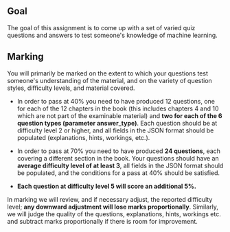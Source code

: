 ## Goal
The goal of this assignment is to come up with a set of varied quiz
questions and answers to test someone's knowledge of machine learning.

## Marking
You will primarily be marked on the extent to which your questions test someone's understanding of the material, and on the variety of question styles, difficulty levels, and material covered.

* In order to pass at 40% you need to have produced 12 questions, one for
  each of the 12 chapters in the book (this includes chapters 4 and 10
  which are not part of the examinable material) and **two for each of the 6
  question types (parameter answer_type)**. Each question should be at
  difficulty level 2 or higher, and all fields in the JSON format should
  be populated (explanations, hints, workings, etc.).

* In order to pass at 70% you need to have produced **24 questions**, each
  covering a different section in the book. Your questions should have an
  **average difficulty level of at least 3**, all fields in the JSON format
  should be populated, and the conditions for a pass at 40% should be
  satisfied.

* **Each question at difficulty level 5 will score an additional 5%.**

In marking we will review, and if necessary adjust, the reported
difficulty level; **any downward adjustment will lose marks
proportionally**. Similarly, we will judge the quality of the questions,
explanations, hints, workings etc. and subtract marks proportionally if
there is room for improvement.
